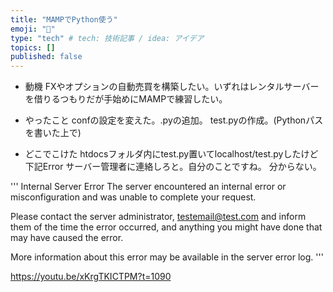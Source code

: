 ```yaml
---
title: "MAMPでPython使う"
emoji: "🌟"
type: "tech" # tech: 技術記事 / idea: アイデア
topics: []
published: false
---
```


- 動機
FXやオプションの自動売買を構築したい。いずれはレンタルサーバーを借りるつもりだが手始めにMAMPで練習したい。

- やったこと
confの設定を変えた。.pyの追加。
test.pyの作成。(Pythonパスを書いた上で)

- どこでこけた
htdocsフォルダ内にtest.py置いてlocalhost/test.pyしたけど下記Error
サーバー管理者に連絡しろと。自分のことですね。
分からない。

'''
Internal Server Error
The server encountered an internal error or misconfiguration and was unable to complete your request.

Please contact the server administrator, testemail@test.com and inform them of the time the error occurred, and anything you might have done that may have caused the error.

More information about this error may be available in the server error log.
'''

https://youtu.be/xKrgTKICTPM?t=1090